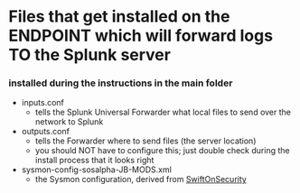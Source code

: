 # Files that get installed on the ENDPOINT which will forward logs TO the Splunk server

### installed during the instructions in the main folder
- inputs.conf
	- tells the Splunk Universal Forwarder what local files to send over the network to Splunk
- outputs.conf
  - tells the Forwarder where to send files (the server location)
  - you should NOT have to configure this; just double check during the install process that it looks right
- sysmon-config-sosalpha-JB-MODS.xml
  - the Sysmon configuration, derived from [SwiftOnSecurity](https://github.com/SwiftOnSecurity/sysmon-config)

